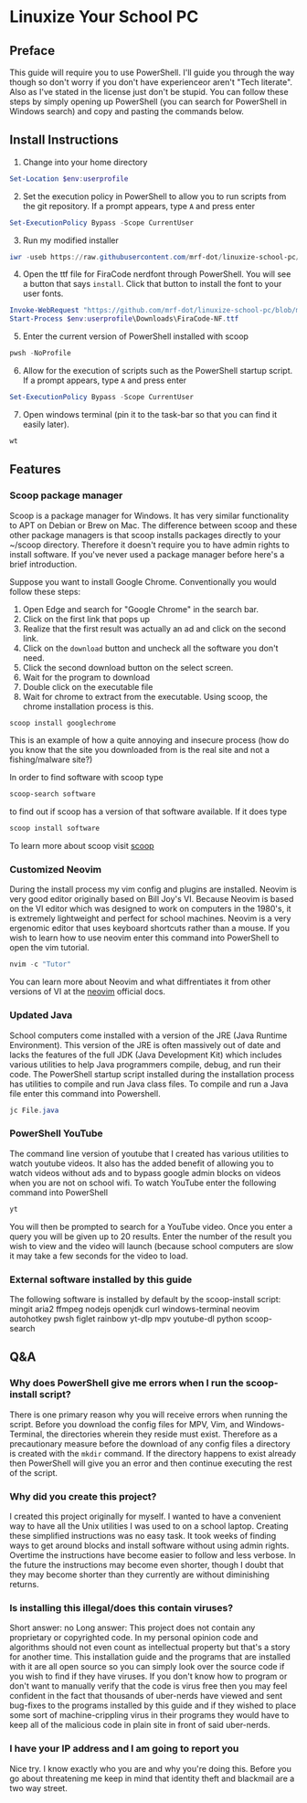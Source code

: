 # Linuxize Your School PC

## Preface

This guide will require you to use PowerShell.
I'll guide you through the way though so don't worry if you don't have
experienceor aren't "Tech literate". Also as I've stated in the license just
don't be stupid. You can follow these steps by simply opening up PowerShell (you
can search for PowerShell in Windows search) and copy and pasting the commands below.

## Install Instructions

1. Change into your home directory

```powershell
Set-Location $env:userprofile
```

2. Set the execution policy in PowerShell to allow you to run scripts from the
git repository. If a prompt appears, type `A` and press enter

```powershell
Set-ExecutionPolicy Bypass -Scope CurrentUser
```

3. Run my modified installer

```powershell
iwr -useb https://raw.githubusercontent.com/mrf-dot/linuxize-school-pc/main/src/powershell/scoop-install.ps1 | iex
```

4. Open the ttf file for FiraCode nerdfont through PowerShell. You will see a
button that says `install`. Click that button to install the font to your user fonts.

```powershell
Invoke-WebRequest "https://github.com/mrf-dot/linuxize-school-pc/blob/main/bin/FiraCode-NF.ttf?raw=true" -OutFile $env:userprofile/Downloads/FiraCode-NF.ttf
Start-Process $env:userprofile\Downloads\FiraCode-NF.ttf
```

5. Enter the current version of PowerShell installed with scoop

```powershell
pwsh -NoProfile
```

6. Allow for the execution of scripts such as the PowerShell startup script.
If a prompt appears, type `A` and press enter

```powershell
Set-ExecutionPolicy Bypass -Scope CurrentUser
```

7. Open windows terminal (pin it to the task-bar so that you can find it easily later).

```powershell
wt
```

## Features

### Scoop package manager

Scoop is a package manager for Windows. It has very similar functionality to APT
on Debian or Brew on Mac. The difference between scoop and these other package
managers is that scoop installs packages directly to your ~/scoop directory.
Therefore it doesn't require you to have admin rights to install software. If
you've never used a package manager before here's a brief introduction.

Suppose you want to install Google Chrome. Conventionally you would follow these
steps:
1. Open Edge and search for "Google Chrome" in the search bar.
2. Click on the first link that pops up
3. Realize that the first result was actually an ad and click
on the second link.
4. Click on the `download` button and uncheck all the software
you don't need.
5. Click the second download button on the select screen.
6. Wait for the program to download
7. Double click on the executable file
8. Wait for chrome to extract from the executable.
Using scoop, the chrome installation process is this.

```powershell
scoop install googlechrome
```

This is an example of how a quite annoying and insecure
process (how do you know that the site you downloaded
from is the real site and not a fishing/malware site?)

In order to find software with scoop type

```powershell
scoop-search software
```

to find out if scoop has a version of that
software available. If it does type

```powershell
scoop install software
```

To learn more about scoop visit [scoop](https://scoop.sh/)

### Customized Neovim

During the install process my vim config and plugins are installed.
Neovim is very good editor originally based on Bill Joy's VI. Because
Neovim is based on the VI editor which was designed to work on computers
in the 1980's, it is extremely lightweight and perfect for school machines.
Neovim is a very ergenomic editor that uses keyboard shortcuts rather than
a mouse. If you wish to learn how to use neovim enter this command into
PowerShell to open the vim tutorial.

```powershell
nvim -c "Tutor"
```

You can learn more about Neovim and what diffrentiates it from other versions
of VI at the [neovim](https://neovim.io/doc/user/) official docs.

### Updated Java

School computers come installed with a version of the JRE (Java Runtime Environment).
This version of the JRE is often massively out of date and lacks the features of
the full JDK (Java Development Kit) which includes various utilities to help
Java programmers compile, debug, and run their code. The PowerShell startup
script installed during the installation process has utilities to compile and
run Java class files. To compile and run a Java file enter this command into
Powershell.

```powershell
jc File.java
```

### PowerShell YouTube

The command line version of youtube that I created has various utilities to
watch youtube videos. It also has the added benefit of allowing you to watch
videos without ads and to bypass google admin blocks on videos when you are
not on school wifi. To watch YouTube enter the following command into
PowerShell

```powershell
yt
```

You will then be prompted to search for a YouTube video. Once you enter a query
you will be given up to 20 results. Enter the number of the result you wish to
view and the video will launch (because school computers are slow it may take a
few seconds for the video to load.

### External software installed by this guide

The following software is installed by default by the scoop-install script:
mingit
aria2
ffmpeg
nodejs
openjdk
curl
windows-terminal
neovim
autohotkey
pwsh
figlet
rainbow
yt-dlp
mpv
youtube-dl
python
scoop-search

## Q&A

### Why does PowerShell give me errors when I run the scoop-install script?

There is one primary reason why you will receive errors when running the script.
Before you download the config files for MPV, Vim, and Windows-Terminal, the
directories wherein they reside must exist. Therefore as a precautionary measure
before the download of any config files a directory is created with the `mkdir`
command. If the directory happens to exist already then PowerShell will give you
an error and then continue executing the rest of the script.

### Why did you create this project?

I created this project originally for myself. I wanted to have a convenient way
to have all the Unix utilities I was used to on a school laptop. Creating these
simplified instructions was no easy task. It took weeks of finding ways to get
around blocks and install software without using admin rights. Overtime the
instructions have become easier to follow and less verbose. In the future the
instructions may become even shorter, though I doubt that they may become shorter
than they currently are without diminishing returns.

### Is installing this illegal/does this contain viruses?

Short answer: no
Long answer: This project does not contain any proprietary or copyrighted code.
In my personal opinion code and algorithms should not even count as intellectual
property but that's a story for another time. This installation guide and the
programs that are installed with it are all open source so you can simply look
over the source code if you wish to find if they have viruses. If you don't know
how to program or don't want to manually verify that the code is virus free
then you may feel confident in the fact that thousands of uber-nerds have viewed
and sent bug-fixes to the programs installed by this guide and if they wished
to place some sort of machine-crippling virus in their programs they would have
to keep all of the malicious code in plain site in front of said uber-nerds.

### I have your IP address and I am going to report you

Nice try. I know exactly who you are and why you're doing this. Before you go
about threatening me keep in mind that identity theft and blackmail are a
two way street.
